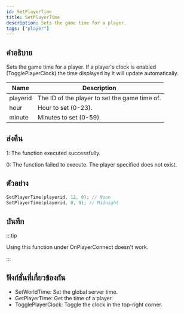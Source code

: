 ```yaml
---
id: SetPlayerTime
title: SetPlayerTime
description: Sets the game time for a player.
tags: ["player"]
---
```


## คำอธิบาย

Sets the game time for a player. If a player's clock is enabled (TogglePlayerClock) the time displayed by it will update automatically.

| Name     | Description                                   |
| -------- | --------------------------------------------- |
| playerid | The ID of the player to set the game time of. |
| hour     | Hour to set (0-23).                           |
| minute   | Minutes to set (0-59).                        |

## ส่งคืน

1: The function executed successfully.

0: The function failed to execute. The player specified does not exist.

## ตัวอย่าง

```c
SetPlayerTime(playerid, 12, 0); // Noon
SetPlayerTime(playerid, 0, 0); // Midnight
```

## บันทึก

:::tip

Using this function under OnPlayerConnect doesn't work.

:::

## ฟังก์ชั่นที่เกี่ยวข้องกัน

- SetWorldTime: Set the global server time.
- GetPlayerTime: Get the time of a player.
- TogglePlayerClock: Toggle the clock in the top-right corner.
